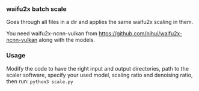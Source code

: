 ### waifu2x batch scale

Goes through all files in a dir and applies the same waifu2x scaling in them.

You need waifu2x-ncnn-vulkan from https://github.com/nihui/waifu2x-ncnn-vulkan along with the models.

### Usage

Modify the code to have the right input and output directories, path to the scaler software, specify your used model, scaling ratio and denoising ratio, then run: `python3 scale.py`
